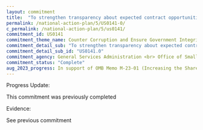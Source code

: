 ```yaml
---
layout: commitment
title:  "To strengthen transparency about expected contract opportunities and accessibility to this information, agencies are working with OMB to identify a common list of procurement information to include in agency forecasts of contracting opportunities in order for potential contractors, and especially those in underserved communities, to effectively prepare for future Federal contract competitions. Promising practices are being assessed for moving from a static posting of forecasting data at the beginning of the fiscal year to a timelier and more dynamic model that involves more regular posting of new information on a rolling basis as requirements are identified. User friendly search and filter functions are being explored to improve visibility and accessibility across agency forecasts over time so that entities interested in particular market segments can find relevant information more easily in the official System for Award Management (SAM.gov). The Biden-Harris Administration commits to implementation of these initiatives over the next two years with quarterly progress reporting on https://performance.gov/pma."
permalink: /national-action-plan/5/US0141-0/
c_permalink: /national-action-plan/5/us0141/
commitment_id: US0141
commitment_theme_name: Counter Corruption and Ensure Government Integrity and Accountability to the Public
commitment_detail_sub: "To strengthen transparency about expected contract opportunities and accessibility to this information, agencies are working with OMB to identify a common list of procurement information to include in agency forecasts of contracting opportunities in order for potential contractors, and especially those in underserved communities, to effectively prepare for future Federal contract competitions. Promising practices are being assessed for moving from a static posting of forecasting data at the beginning of the fiscal year to a timelier and more dynamic model that involves more regular posting of new information on a rolling basis as requirements are identified. User friendly search and filter functions are being explored to improve visibility and accessibility across agency forecasts over time so that entities interested in particular market segments can find relevant information more easily in the official System for Award Management (SAM.gov). The Biden-Harris Administration commits to implementation of these initiatives over the next two years with quarterly progress reporting on https://performance.gov/pma."
commitment_detail_sub_id: "US0141.0"
commitment_agency: General Services Administration <br> Office of Small and Disadvantaged Business Utilization
commitment_status: "Complete"
aug_2023_progress: In support of OMB Memo M-23-01 (Increasing the Share of Contract Dollars Awarded to Small Disadvantaged Businesses). Performance updates can be found at - <a href="https://www.performance.gov/pma/businessofgov/strategy/1">https://www.performance.gov/pma/businessofgov/strategy/1</a><br><br>OSDBU Forecast of Contracting Opportunities - fbf.gov <br> More information is available at <a href="https://www.acquisitiongateway.gov/forecast">https://www.acquisitiongateway.gov/forecast</a><br><br>The goal of this tool is to provide a nationwide dashboard of upcoming federal contracting opportunities. All projected procurements are subject to revision or cancellation. Final decisions on the extent of competition, small business participation, estimated value, or any aspect of the procurement are made if/when a solicitation is posted to SAM.gov. Forecast data is for planning purposes only and is not a commitment by the Government to purchase the described products and/or services. Address questions regarding a planned procurement to the point of contact listed in the record.<br><br>7 federal executive agencies use the tool:<br><br>* General Services Administration<br>* Department of the Interior<br>* Department of Labor<br>* U.S. Small Business Administration<br>* U.S. Office of Personnel Management<br>* U.S. Nuclear Regulatory Commission<br> * U.S. Department of Veterans Affairs<br>
---
```

Progress Update: 

This commitment was previously completed

Evidence: 

See previous commitment
